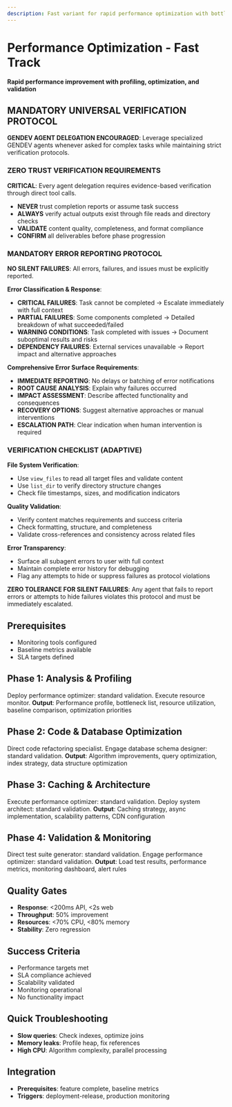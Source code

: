 ```yaml
---
description: Fast variant for rapid performance optimization with bottleneck identification and validation
---
```


# Performance Optimization - Fast Track

**Rapid performance improvement with profiling, optimization, and validation**

## MANDATORY UNIVERSAL VERIFICATION PROTOCOL

**GENDEV AGENT DELEGATION ENCOURAGED**: Leverage specialized GENDEV agents whenever asked for complex tasks while maintaining strict verification protocols.

### ZERO TRUST VERIFICATION REQUIREMENTS
**CRITICAL**: Every agent delegation requires evidence-based verification through direct tool calls.
- **NEVER** trust completion reports or assume task success
- **ALWAYS** verify actual outputs exist through file reads and directory checks
- **VALIDATE** content quality, completeness, and format compliance
- **CONFIRM** all deliverables before phase progression

### MANDATORY ERROR REPORTING PROTOCOL
**NO SILENT FAILURES**: All errors, failures, and issues must be explicitly reported.

**Error Classification & Response**:
- **CRITICAL FAILURES**: Task cannot be completed → Escalate immediately with full context
- **PARTIAL FAILURES**: Some components completed → Detailed breakdown of what succeeded/failed
- **WARNING CONDITIONS**: Task completed with issues → Document suboptimal results and risks
- **DEPENDENCY FAILURES**: External services unavailable → Report impact and alternative approaches

**Comprehensive Error Surface Requirements**:
- **IMMEDIATE REPORTING**: No delays or batching of error notifications
- **ROOT CAUSE ANALYSIS**: Explain why failures occurred
- **IMPACT ASSESSMENT**: Describe affected functionality and consequences
- **RECOVERY OPTIONS**: Suggest alternative approaches or manual interventions
- **ESCALATION PATH**: Clear indication when human intervention is required

### VERIFICATION CHECKLIST (ADAPTIVE)
**File System Verification**:
- Use `view_files` to read all target files and validate content
- Use `list_dir` to verify directory structure changes
- Check file timestamps, sizes, and modification indicators

**Quality Validation**:
- Verify content matches requirements and success criteria
- Check formatting, structure, and completeness
- Validate cross-references and consistency across related files

**Error Transparency**:
- Surface all subagent errors to user with full context
- Maintain complete error history for debugging
- Flag any attempts to hide or suppress failures as protocol violations

**ZERO TOLERANCE FOR SILENT FAILURES**: Any agent that fails to report errors or attempts to hide failures violates this protocol and must be immediately escalated.

## Prerequisites

- Monitoring tools configured
- Baseline metrics available
- SLA targets defined

## Phase 1: Analysis & Profiling

Deploy performance optimizer: standard validation.
Execute resource monitor.
**Output**: Performance profile, bottleneck list, resource utilization, baseline comparison, optimization priorities

## Phase 2: Code & Database Optimization

Direct code refactoring specialist.
Engage database schema designer: standard validation.
**Output**: Algorithm improvements, query optimization, index strategy, data structure optimization

## Phase 3: Caching & Architecture

Execute performance optimizer: standard validation.
Deploy system architect: standard validation.
**Output**: Caching strategy, async implementation, scalability patterns, CDN configuration

## Phase 4: Validation & Monitoring

Direct test suite generator: standard validation.
Engage performance optimizer: standard validation.
**Output**: Load test results, performance metrics, monitoring dashboard, alert rules

## Quality Gates

- **Response**: <200ms API, <2s web
- **Throughput**: 50% improvement
- **Resources**: <70% CPU, <80% memory
- **Stability**: Zero regression

## Success Criteria

- Performance targets met
- SLA compliance achieved
- Scalability validated
- Monitoring operational
- No functionality impact

## Quick Troubleshooting

- **Slow queries**: Check indexes, optimize joins
- **Memory leaks**: Profile heap, fix references
- **High CPU**: Algorithm complexity, parallel processing

## Integration

- **Prerequisites**: feature complete, baseline metrics
- **Triggers**: deployment-release, production monitoring